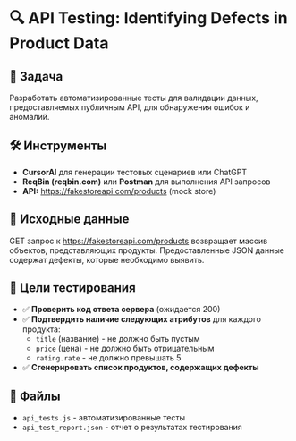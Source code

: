 # 🔍 API Testing: Identifying Defects in Product Data

## 📝 Задача
Разработать автоматизированные тесты для валидации данных, предоставляемых публичным API, для обнаружения ошибок и аномалий.

## 🛠️ Инструменты
- **CursorAI** для генерации тестовых сценариев или ChatGPT
- **ReqBin (reqbin.com)** или **Postman** для выполнения API запросов
- **API:** https://fakestoreapi.com/products (mock store)

## 📡 Исходные данные
GET запрос к https://fakestoreapi.com/products возвращает массив объектов, представляющих продукты. Предоставленные JSON данные содержат дефекты, которые необходимо выявить.

## 🎯 Цели тестирования
- ✅ **Проверить код ответа сервера** (ожидается 200)
- ✅ **Подтвердить наличие следующих атрибутов** для каждого продукта:
  - `title` (название) - не должно быть пустым
  - `price` (цена) - не должно быть отрицательным
  - `rating.rate` - не должно превышать 5
- ✅ **Сгенерировать список продуктов, содержащих дефекты**

## 📁 Файлы
- `api_tests.js` - автоматизированные тесты
- `api_test_report.json` - отчет о результатах тестирования
